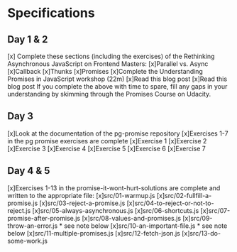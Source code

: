 # Specifications

## Day 1 & 2

 [x] Complete these sections (including the exercises) of the Rethinking Asynchronous JavaScript on Frontend Masters:
 [x]Parallel vs. Async
 [x]Callback
 [x]Thunks
 [x]Promises
 [x]Complete the Understanding Promises in JavaScript workshop (22m)
 [x]Read this blog post
 [x]Read this blog post
If you complete the above with time to spare, fill any gaps in your understanding by skimming through the Promises Course on Udacity.

## Day 3

 [x]Look at the documentation of the pg-promise repository
 [x]Exercises 1-7 in the pg promise exercises are complete
 [x]Exercise 1
 [x]Exercise 2
 [x]Exercise 3
 [x]Exercise 4
 [x]Exercise 5
 [x]Exercise 6
 [x]Exercise 7
## Day 4 & 5

 [x]Exercises 1-13 in the promise-it-wont-hurt-solutions are complete and written to the appropriate file:
 [x]src/01-warmup.js
 [x]src/02-fullfill-a-promise.js
 [x]src/03-reject-a-promise.js
 [x]src/04-to-reject-or-not-to-reject.js
 [x]src/05-always-asynchronous.js
 [x]src/06-shortcuts.js
 [x]src/07-promise-after-promise.js
 [x]src/08-values-and-promises.js   [x]src/09-throw-an-error.js * see note below
 [x]src/10-an-important-file.js * see note below
 [x]src/11-multiple-promises.js
 [x]src/12-fetch-json.js
 [x]src/13-do-some-work.js

